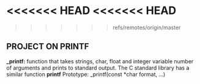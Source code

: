<<<<<<< HEAD
<<<<<<< HEAD
=======
>>>>>>> refs/remotes/origin/master
## PROJECT ON PRINTF
**_printf:** function that takes strings, char, float
and integer variable number of arguments and prints 
to standard output.
The C standard library has a similar function **printf**
Prototype: _printf(const *char format, ...)

